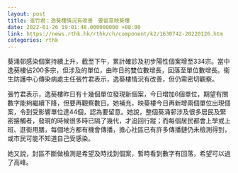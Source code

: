 ```yaml
---
layout: post
title: 張竹君：逸葵樓情況有改善　要留意映葵樓
date: 2022-01-26 19:01:48.000000000 +08:00
link: https://news.rthk.hk/rthk/ch/component/k2/1630742-20220126.htm
categories: rthk
---
```


葵涌邨感染個案持續上升，截至下午，累計確診及初步陽性個案增至334宗。當中逸葵樓佔200多宗，但涉及的單位，由昨日的雙位數增長，回落至單位數增長。衞生防護中心傳染病處主任張竹君表示，逸葵樓情況有改善，但仍需密切觀察。

張竹君表示，逸葵樓昨日有十幾個單位發現新個案，今日增加6個單位，期望有關數字能夠繼續下降，但要再觀察數日。她補充，映葵樓今日再新增兩個單位出現個案，令到受影響單位達44個，認為要留意。她說，整個葵涌邨涉及很多居民及緊密接觸者，發現的時候很多時已隔了幾代，才追回行蹤；而每個居民都會上學或上班、逛街用膳，每個地方都有機會傳播，擔心社區已有許多傳播鏈仍未檢測得到，或市民可能不知道自己受感染。

她又說，封區不斷做檢測是希望及時找到個案，暫時看到數字有回落，希望可以過了高峰。
